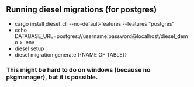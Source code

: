 ## Running diesel  migrations (for postgres)
  - cargo install diesel_cli --no-default-features --features "postgres"
  - echo DATABASE_URL=postgres://username:password@localhost/diesel_demo > .env
  - diesel setup
  - diesel migration generate {{NAME OF TABLE}}


  
  ### This might be hard to do on windows (because no pkgmanager), but it is possible.
